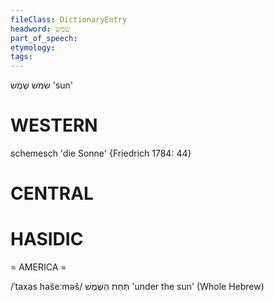 ```yaml
---
fileClass: DictionaryEntry
headword: שמש
part_of_speech: 
etymology: 
tags: 
---
```

שמש
שֶׁמֶשׁ
'sun'

WESTERN
========

schemesch 'die Sonne' {Friedrich 1784: 44}

CENTRAL
========

HASIDIC
=======
= AMERICA = 

/ˈtaxas hašeːməš/ תַּחַת הַשֶּׁמֶשׁ 'under the sun' (Whole Hebrew)
